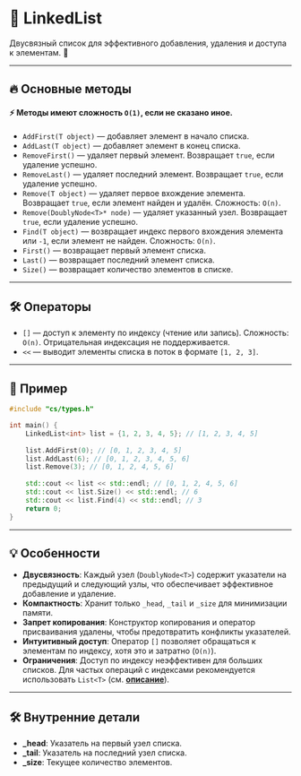 # 🔗 LinkedList

Двусвязный список для эффективного добавления, удаления и доступа к элементам. 🚀

---

## 🔥 Основные методы

#### ⚡ Методы имеют сложность `O(1)`, если не сказано иное.

- `AddFirst(T object)` — добавляет элемент в начало списка.
- `AddLast(T object)` — добавляет элемент в конец списка.
- `RemoveFirst()` — удаляет первый элемент. Возвращает `true`, если удаление успешно.
- `RemoveLast()` — удаляет последний элемент. Возвращает `true`, если удаление успешно.
- `Remove(T object)` — удаляет первое вхождение элемента. Возвращает `true`, если элемент найден и удалён. Сложность: `O(n)`.
- `Remove(DoublyNode<T>* node)` — удаляет указанный узел. Возвращает `true`, если удаление успешно.
- `Find(T object)` — возвращает индекс первого вхождения элемента или `-1`, если элемент не найден. Сложность: `O(n)`.
- `First()` — возвращает первый элемент списка.
- `Last()` — возвращает последний элемент списка.
- `Size()` — возвращает количество элементов в списке.

---

## 🛠️ Операторы

- `[]` — доступ к элементу по индексу (чтение или запись). Сложность: `O(n)`. Отрицательная индексация не поддерживается.
- `<<` — выводит элементы списка в поток в формате `[1, 2, 3]`.

---

## 🎯 Пример

```c++
#include "cs/types.h"

int main() {
    LinkedList<int> list = {1, 2, 3, 4, 5}; // [1, 2, 3, 4, 5]
    
    list.AddFirst(0); // [0, 1, 2, 3, 4, 5]
    list.AddLast(6); // [0, 1, 2, 3, 4, 5, 6]
    list.Remove(3); // [0, 1, 2, 4, 5, 6]
    
    std::cout << list << std::endl; // [0, 1, 2, 4, 5, 6]
    std::cout << list.Size() << std::endl; // 6
    std::cout << list.Find(4) << std::endl; // 3
    return 0;
}
```

---

## 💡 Особенности

- **Двусвязность**: Каждый узел (`DoublyNode<T>`) содержит указатели на предыдущий и следующий узлы, что обеспечивает эффективное добавление и удаление.
- **Компактность**: Хранит только `_head`, `_tail` и `_size` для минимизации памяти.
- **Запрет копирования**: Конструктор копирования и оператор присваивания удалены, чтобы предотвратить конфликты указателей.
- **Интуитивный доступ**: Оператор `[]` позволяет обращаться к элементам по индексу, хотя это и затратно (`O(n)`).
- **Ограничения**: Доступ по индексу неэффективен для больших списков. Для частых операций с индексами рекомендуется использовать `List<T>` (см. [**описание**](List.md)).

---

## 🛠️ Внутренние детали

- **_head**: Указатель на первый узел списка.
- **_tail**: Указатель на последний узел списка.
- **_size**: Текущее количество элементов.
